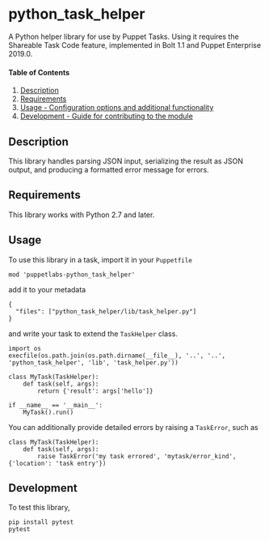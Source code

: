 
# python_task_helper

A Python helper library for use by Puppet Tasks. Using it requires the Shareable Task Code feature, implemented in Bolt 1.1 and Puppet Enterprise 2019.0.

#### Table of Contents

1. [Description](#description)
1. [Requirements](#requirements)
1. [Usage - Configuration options and additional functionality](#usage)
1. [Development - Guide for contributing to the module](#development)

## Description

This library handles parsing JSON input, serializing the result as JSON output, and producing a formatted error message for errors.

## Requirements

This library works with Python 2.7 and later.

## Usage

To use this library in a task, import it in your `Puppetfile`
```
mod 'puppetlabs-python_task_helper'
```
add it to your metadata
```
{
  "files": ["python_task_helper/lib/task_helper.py"]
}
```
and write your task to extend the `TaskHelper` class.
```
import os
execfile(os.path.join(os.path.dirname(__file__), '..', '..', 'python_task_helper', 'lib', 'task_helper.py'))

class MyTask(TaskHelper):
    def task(self, args):
        return {'result': args['hello']}

if __name__ == '__main__':
    MyTask().run()
```

You can additionally provide detailed errors by raising a `TaskError`, such as
```
class MyTask(TaskHelper):
    def task(self, args):
        raise TaskError('my task errored', 'mytask/error_kind', {'location': 'task entry'})
```

## Development

To test this library,
```
pip install pytest
pytest
```
